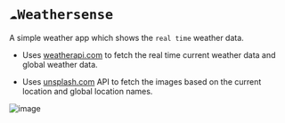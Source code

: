 # `☁️Weathersense`

A simple weather app which shows the `real time` weather data.
  
  
- Uses <a href="https://weatherapi.com" target=_blank>weatherapi.com</a> to fetch the real time current weather data and global weather data.
  
  
 - Uses <a href="https://api.unsplash.com" target=_blank>unsplash.com</a> API to fetch the images based on the current location and global location names.
  
  
  
  
  ![image](https://github.com/DamianRavinduPeiris/WeatherSense/assets/115478137/41bd41fe-6bd5-4820-95db-bdf860e8e1d7)


  
 

 
